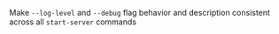 Make `--log-level` and `--debug` flag behavior and description consistent across all `start-server` commands
